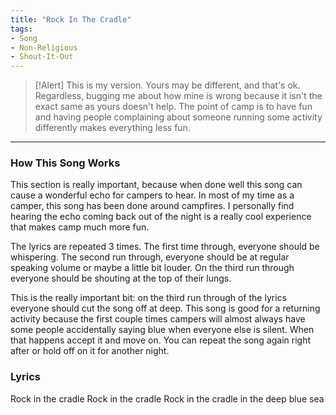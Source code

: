 ```yaml
---
title: "Rock In The Cradle"
tags:
- Song
- Non-Religious
- Shout-It-Out
---
```


>[!Alert]
> This is my version. Yours may be different, and that's ok. Regardless, bugging me about how mine is wrong because it isn't the exact same as yours doesn't help. The point of camp is to have fun and having people complaining about someone running some activity differently makes everything less fun.

---

### How This Song Works

This section is really important, because when done well this song can cause a wonderful echo for campers to hear. In most of my time as a camper, this song has been done around campfires. I personally find hearing the echo coming back out of the night is a really cool experience that makes camp much more fun.

The lyrics are repeated 3 times. The first time through, everyone should be whispering. The second run through, everyone should be at regular speaking volume or maybe a little bit louder. On the third run through everyone should be shouting at the top of their lungs. 

This is the really important bit: on the third run through of the lyrics everyone should cut the song off at deep. This song is good for a returning activity because the first couple times campers will almost always have some people accidentally saying blue when everyone else is silent. When that happens accept it and move on. You can repeat the song again right after or hold off on it for another night.

### Lyrics

Rock in the cradle
Rock in the cradle
Rock in the cradle in the deep blue sea